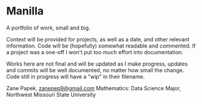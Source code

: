# Manilla
A portfolio of work, small and big.

Context will be provided for projects, as well as a date, and other relevant information.
Code will be (hopefully) somewhat readable and commented. If a project was a one-off I won't put too much effort into documentation.

Works here are not final and will be updated as I make progress, updates and commits will be well documented, no matter how small the change.
Code still in progress will have a "wip" in their filename.

Zane Papek,
zanepep9@gmail.com
Mathematics: Data Science Major,
Northwest Missouri State University

